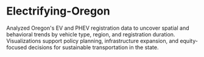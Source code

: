 # Electrifying-Oregon
Analyzed Oregon's EV and PHEV registration data to uncover spatial and behavioral trends by vehicle type, region, and registration duration. Visualizations support policy planning, infrastructure expansion, and equity-focused decisions for sustainable transportation in the state.
